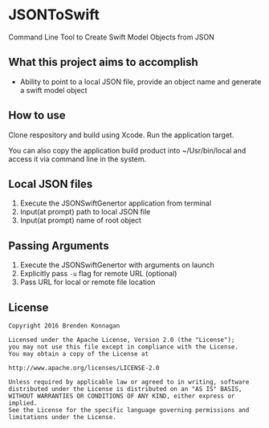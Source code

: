 # JSONToSwift
Command Line Tool to Create Swift Model Objects from JSON

## What this project aims to accomplish
- Ability to point to a local JSON file, provide an object name and generate a swift model object

## How to use
Clone respository and build using Xcode. Run the application target.

You can also copy the application build product into ~/Usr/bin/local and access it via command line in the system.

## Local JSON files
1. Execute the JSONSwiftGenertor application from terminal
2. Input(at prompt) path to local JSON file
3. Input(at prompt) name of root object 

## Passing Arguments
1. Execute the JSONSwiftGenertor with arguments on launch
2. Explicitly pass `-u` flag for remote URL (optional)
3. Pass URL for local or remote file location

## License
    Copyright 2016 Brenden Konnagan

    Licensed under the Apache License, Version 2.0 (the "License");
    you may not use this file except in compliance with the License.
    You may obtain a copy of the License at

    http://www.apache.org/licenses/LICENSE-2.0

    Unless required by applicable law or agreed to in writing, software
    distributed under the License is distributed on an "AS IS" BASIS,
    WITHOUT WARRANTIES OR CONDITIONS OF ANY KIND, either express or implied.
    See the License for the specific language governing permissions and
    limitations under the License.
